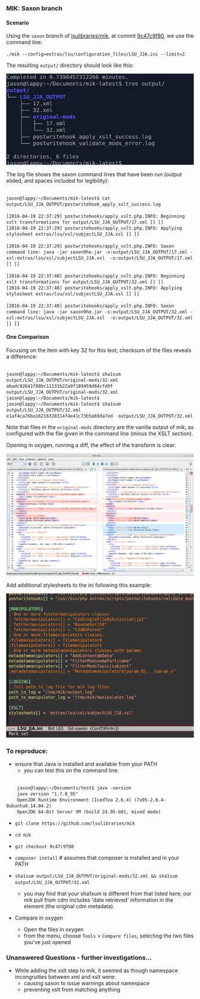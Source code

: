 ### MIK: Saxon branch

#### Scenario

Using the `saxon` branch of [lsulibraries/mik](https://github.com/lsulibraries/mik/tree/saxon), at commit [9c47c9f80](https://github.com/lsulibraries/mik/commit/9c47c9f8017b22066856ccba50c5575e2eeb29af), we use the command line: 

`./mik --config=extras/lsu/configuration_files/LSU_JJA.ini --limit=2`. 

The resulting `output/` directory should look like this:

![Tree Output](images/tree.png)

The log file shows the saxon command lines that have been run (output elided, and spaces included for legibility):

~~~

jason@lappy:~/Documents/mik-latest$ cat output/LSU_JJA_OUTPUT/postwritehook_apply_xslt_success.log 

[2016-04-19 22:37:29] postwritehooks/apply_xslt.php.INFO: Beginning xslt transformations for output/LSU_JJA_OUTPUT/17.xml [] []
[2016-04-19 22:37:29] postwritehooks/apply_xslt.php.INFO: Applying stylesheet extras/lsu/xsl/subjectLSU_JJA.xsl [] []

[2016-04-19 22:37:29] postwritehooks/apply_xslt.php.INFO: Saxon command line: java -jar saxon9he.jar -s:output/LSU_JJA_OUTPUT/17.xml -xsl:extras/lsu/xsl/subjectLSU_JJA.xsl  -o:output/LSU_JJA_OUTPUT/17.xml [] []

[2016-04-19 22:37:48] postwritehooks/apply_xslt.php.INFO: Beginning xslt transformations for output/LSU_JJA_OUTPUT/32.xml [] []
[2016-04-19 22:37:48] postwritehooks/apply_xslt.php.INFO: Applying stylesheet extras/lsu/xsl/subjectLSU_JJA.xsl [] []

[2016-04-19 22:37:48] postwritehooks/apply_xslt.php.INFO: Saxon command line: java -jar saxon9he.jar -s:output/LSU_JJA_OUTPUT/32.xml -xsl:extras/lsu/xsl/subjectLSU_JJA.xsl  -o:output/LSU_JJA_OUTPUT/32.xml [] []

~~~



#### One Comparison

Focusing on the item with key 32 for this test; checksum of the files reveals a difference:

~~~

jason@lappy:~/Documents/mik-latest$ sha1sum output/LSU_JJA_OUTPUT/original-mods/32.xml
abadc92641f88bc11131b22a9f189459d84cfd9f  output/LSU_JJA_OUTPUT/original-mods/32.xml
jason@lappy:~/Documents/mik-latest$ 
jason@lappy:~/Documents/mik-latest$ sha1sum output/LSU_JJA_OUTPUT/32.xml
e1af4ca76ba16216328314f4e41c73b5a69da7ed  output/LSU_JJA_OUTPUT/32.xml

~~~

Note that files in the `original-mods` directory are the vanilla output of mik, as configured with the file given in the command line (minus the XSLT section).


Opening in oxygen, running a diff, the effect of the transform is clear:

![oxygen diff](images/saxon-branch-vanilla-mik-vs-transformed.png)



Add additional stylesheets to the ini following this example:

![INI](images/ini.png)

### To reproduce:

* ensure that Java is installed and available from your PATH
    * you can test this on the command line:
	
~~~

    jason@lappy:~/Documents/test$ java -version
    java version "1.7.0_95"
    OpenJDK Runtime Environment (IcedTea 2.6.4) (7u95-2.6.4-0ubuntu0.14.04.2)
    OpenJDK 64-Bit Server VM (build 24.95-b01, mixed mode)

~~~

* `git clone https://github.com/lsulibraries/mik`
* `cd mik`
* `git checkout 9c47c9f80`
* `composer install` # assumes that composer is installed and in your PATH
* `sha1sum output/LSU_JJA_OUTPUT/original-mods/32.xml && sha1sum output/LSU_JJA_OUTPUT/32.xml`
    * you may find that your sha1sum is different from that listed here; our mik pull from cdm includes 'date retrieved' information in the <extension> element (the original cdm metadata).
	
	
* Compare in oxygen
    * Open the files in oxygen 
    * from the menu, choose `Tools` > `Compare files`, selecting the two files you've just opened

### Unanswered Questions - further investigations...

* While adding the xslt step to mik, it seemed as though namespace incongruities between xml and xslt were:
    * causing saxon to issue warnings about namespace
    * preventing xslt from matching anything
 
